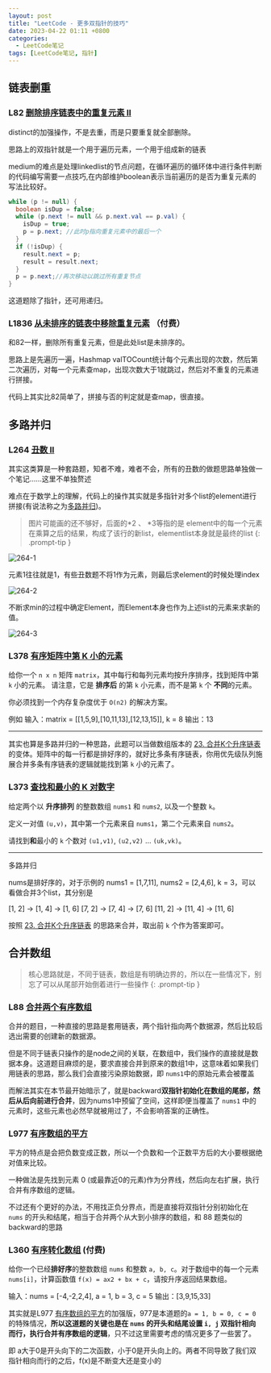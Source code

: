 ```yaml
---
layout: post
title: "LeetCode - 更多双指针的技巧"
date: 2023-04-22 01:11 +0800
categories:
  - LeetCode笔记
tags: [LeetCode笔记, 指针]
---
```

## 链表删重

### L82 [删除排序链表中的重复元素 II](https://leetcode.cn/problems/remove-duplicates-from-sorted-list-ii)

distinct的加强操作，不是去重，而是只要重复就全部删除。

思路上的双指针就是一个用于遍历元素，一个用于组成新的链表

medium的难点是处理linkedlist的节点问题，在循环遍历的循环体中进行条件判断的代码编写需要一点技巧,在内部维护boolean表示当前遍历的是否为重复元素的写法比较好。

```java
while (p != null) {
  boolean isDup = false;
  while (p.next != null && p.next.val == p.val) {
    isDup = true;
    p = p.next; //此时p指向重复元素中的最后一个
  }
  if (!isDup) {
    result.next = p;
    result = result.next;
  }
  p = p.next;//再次移动以跳过所有重复节点
}
```

这道题除了指针，还可用递归。

### L1836 [从未排序的链表中移除重复元素](https://leetcode.cn/problems/remove-duplicates-from-an-unsorted-linked-list) （付费）

和82一样，删除所有重复元素，但是此处list是未排序的。

思路上是先遍历一遍，Hashmap valTOCount统计每个元素出现的次数，然后第二次遍历，对每一个元素查map，出现次数大于1就跳过，然后对不重复的元素进行拼接。

代码上其实比82简单了，拼接与否的判定就是查map，很直接。

## 多路并归

### L264 [丑数 II](https://leetcode.cn/problems/ugly-number-ii)

其实这类算是一种套路题，知者不难，难者不会，所有的丑数的做题思路单独做一个笔记……这里不单独赘述

难点在于数学上的理解，代码上的操作其实就是多指针对多个list的element进行拼接(有说法称之为<u>多路并归</u>)。

> 图片可能画的还不够好，后面的*2 、 *3等指的是 element中的每一个元素在乘算之后的结果，构成了该行的新list，elementlist本身就是最终的list
{: .prompt-tip }

![264-1](https://cdn.staticaly.com/gh/TonyMarsh31/image-hosting@master/Blog/LeetCode/264-1.9r50el8tdrk.webp)

元素1往往就是1，有些丑数题不将1作为元素，则最后求element的时候处理index

![264-2](https://cdn.staticaly.com/gh/TonyMarsh31/image-hosting@master/Blog/LeetCode/264-2.dcir3982ink.webp)

不断求min的过程中确定Element，而Element本身也作为上述list的元素来求新的值。

![264-3](https://cdn.staticaly.com/gh/TonyMarsh31/image-hosting@master/Blog/LeetCode/264-3.27nhgxtt5h5w.webp)

### L378 [有序矩阵中第 K 小的元素](https://leetcode.cn/problems/kth-smallest-element-in-a-sorted-matrix)

给你一个 `n x n` 矩阵 `matrix`，其中每行和每列元素均按升序排序，找到矩阵中第 `k` 小的元素。
请注意，它是 **排序后** 的第 `k` 小元素，而不是第 `k` 个 **不同**的元素。

你必须找到一个内存复杂度优于 `O(n2)` 的解决方案。

例如
输入：matrix = [[1,5,9],[10,11,13],[12,13,15]], k = 8
输出：13

---

其实也算是多路并归的一种思路，此题可以当做数组版本的 [23. 合并K个升序链表](https://leetcode.cn/problems/merge-k-sorted-lists) 的变体。矩阵中的每一行都是排好序的，就好比多条有序链表，你用优先级队列施展合并多条有序链表的逻辑就能找到第 `k` 小的元素了。

### L373 [查找和最小的 K 对数字](https://leetcode.cn/problems/find-k-pairs-with-smallest-sums)

给定两个以 **升序排列** 的整数数组 `nums1` 和 `nums2`, 以及一个整数 `k`。

定义一对值 `(u,v)`，其中第一个元素来自 `nums1`，第二个元素来自 `nums2`。

请找到**和**最小的 `k` 个数对 `(u1,v1)`, `(u2,v2)` … `(uk,vk)`。

---

多路并归

nums是排好序的，对于示例的 nums1 = [1,7,11], nums2 = [2,4,6], k = 3，可以看做合并3个list，其分别是

[1, 2] -> [1, 4] -> [1, 6]
[7, 2] -> [7, 4] -> [7, 6]
[11, 2] -> [11, 4] -> [11, 6]

按照 [23. 合并K个升序链表](https://leetcode.cn/problems/merge-k-sorted-lists) 的思路来合并，取出前 `k` 个作为答案即可。

## 合并数组

>核心思路就是，不同于链表，数组是有明确边界的，所以在一些情况下，别忘了可以从尾部开始倒着进行一些操作
{: .prompt-tip }

### L88 [合并两个有序数组](https://leetcode.cn/problems/merge-sorted-array)

合并的题目，一种直接的思路是套用链表，两个指针指向两个数据源，然后比较后选出需要的创建新的数据源。

但是不同于链表只操作的是node之间的关联，在数组中，我们操作的直接就是数据本身。这道题目麻烦的是，要求直接合并到原来的数组1中，这意味着如果我们用链表的思路，那么我们会直接污染原始数据，即 `nums1`中的原始元素会被覆盖

而解法其实在本节最开始暗示了，就是backward**双指针初始化在数组的尾部，然后从后向前进行合并**，因为nums1中预留了空间，这样即便当覆盖了 `nums1` 中的元素时，这些元素也必然早就被用过了，不会影响答案的正确性。

### L977 [有序数组的平方](https://leetcode.cn/problems/squares-of-a-sorted-array)

平方的特点是会把负数变成正数，所以一个负数和一个正数平方后的大小要根据绝对值来比较。

一种做法是先找到元素 0 (或最靠近0的元素)作为分界线，然后向左右扩展，执行合并有序数组的逻辑。

不过还有个更好的办法，不用找正负分界点，而是直接将双指针分别初始化在 `nums` 的开头和结尾，相当于合并两个从大到小排序的数组，和 88 题类似的backward的思路

### L360 [有序转化数组](https://leetcode.cn/problems/sort-transformed-array) (付费)

给你一个已经**排好序**的整数数组 `nums` 和整数 `a, b, c`。对于数组中的每一个元素 `nums[i]`，计算函数值 `f(x) = ax2 + bx + c`，请按升序返回结果数组。

输入：nums = [-4,-2,2,4], a = 1, b = 3, c = 5
输出：[3,9,15,33]

其实就是L977 [有序数组的平方](https://leetcode.cn/problems/squares-of-a-sorted-array)的加强版，977是本道题的`a = 1, b = 0, c = 0` 的特殊情况，**所以这道题的关键也是在 `nums` 的开头和结尾设置 `i, j` 双指针相向而行，执行合并有序数组的逻辑**，只不过这里需要考虑的情况更多了一些罢了。

即 a大于0是开头向下的二次函数，小于0是开头向上的。两者不同导致了我们双指针相向而行的之后，f(x)是不断变大还是变小的

